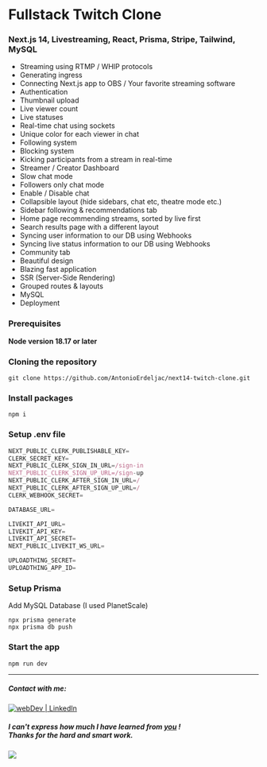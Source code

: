 # Fullstack Twitch Clone


###  Next.js 14, Livestreaming, React, Prisma, Stripe, Tailwind, MySQL


- Streaming using RTMP / WHIP protocols 
- Generating ingress
- Connecting Next.js app to OBS / Your favorite streaming software 
- Authentication 
- Thumbnail upload
- Live viewer count 
- Live statuses 
- Real-time chat using sockets 
- Unique color for each viewer in chat 
- Following system 
- Blocking system 
- Kicking participants from a stream in real-time 
- Streamer / Creator Dashboard 
- Slow chat mode 
- Followers only chat mode 
- Enable / Disable chat 
- Collapsible layout (hide sidebars, chat etc, theatre mode etc.) 
- Sidebar following & recommendations tab 
- Home page recommending streams, sorted by live first 
- Search results page with a different layout 
- Syncing user information to our DB using Webhooks 
- Syncing live status information to our DB using Webhooks 
- Community tab 
- Beautiful design
- Blazing fast application 
- SSR (Server-Side Rendering) 
- Grouped routes & layouts 
- MySQL
- Deployment

### Prerequisites

**Node version 18.17 or later**

### Cloning the repository

```shell
git clone https://github.com/AntonioErdeljac/next14-twitch-clone.git
```

### Install packages

```shell
npm i
```

### Setup .env file


```js
NEXT_PUBLIC_CLERK_PUBLISHABLE_KEY=
CLERK_SECRET_KEY=
NEXT_PUBLIC_CLERK_SIGN_IN_URL=/sign-in
NEXT_PUBLIC_CLERK_SIGN_UP_URL=/sign-up
NEXT_PUBLIC_CLERK_AFTER_SIGN_IN_URL=/
NEXT_PUBLIC_CLERK_AFTER_SIGN_UP_URL=/
CLERK_WEBHOOK_SECRET=

DATABASE_URL=

LIVEKIT_API_URL=
LIVEKIT_API_KEY=
LIVEKIT_API_SECRET=
NEXT_PUBLIC_LIVEKIT_WS_URL=

UPLOADTHING_SECRET=
UPLOADTHING_APP_ID=
```

### Setup Prisma

Add MySQL Database (I used PlanetScale)

```shell
npx prisma generate
npx prisma db push

```

### Start the app

```shell
npm run dev

```

---

##### Contact with me: 
[<img alt="webDev | LinkedIn" src="https://img.shields.io/badge/linkedin-0077B5.svg?&style=for-the-badge&logo=linkedin&logoColor=white" />][linkedin]

[linkedin]: https://www.linkedin.com/in/sergiy-antonyuk/

##### I can't express how much I have learned from [you](https://www.youtube.com/@codewithantonio) ! <br> Thanks for the hard and smart work.


![](demo.gif)
